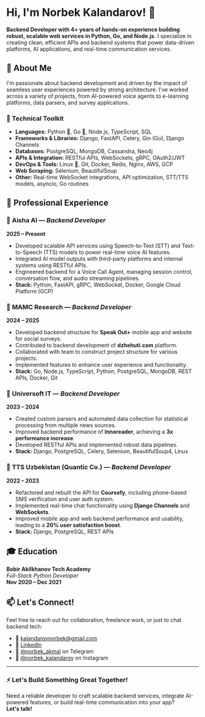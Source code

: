 # Hi, I'm Norbek Kalandarov! 🚀

**Backend Developer with 4+ years of hands-on experience building robust, scalable web services in Python, Go, and Node.js.** I specialize in creating clean, efficient APIs and backend systems that power data-driven platforms, AI applications, and real-time communication services.

## 🌟 About Me

I'm passionate about backend development and driven by the impact of seamless user experiences powered by strong architecture. I've worked across a variety of projects, from AI-powered voice agents to e-learning platforms, data parsers, and survey applications.

### 🧰 Technical Toolkit

- **Languages:** Python 🐍, Go 🚀, Node.js, TypeScript, SQL
- **Frameworks & Libraries:** Django, FastAPI, Celery, Gin (Go), Django Channels
- **Databases:** PostgreSQL, MongoDB, Cassandra, Neo4j
- **APIs & Integration:** RESTful APIs, WebSockets, gRPC, OAuth2/JWT
- **DevOps & Tools:** Linux 🐧, Git, Docker, Redis, Nginx, AWS, GCP
- **Web Scraping:** Selenium, BeautifulSoup
- **Other:** Real-time WebSocket integrations, API optimization, STT/TTS models, asyncio, Go routines

## 💼 Professional Experience

### 🔹 **Aisha AI** — *Backend Developer*  
**2025 – Present**
- Developed scalable API services using Speech-to-Text (STT) and Text-to-Speech (TTS) models to power real-time voice AI features.
- Integrated AI model outputs with third-party platforms and internal systems using RESTful APIs.
- Engineered backend for a Voice Call Agent, managing session control, conversation flow, and audio streaming pipelines.
- **Stack:** Python, FastAPI, gRPC, WebSocket, Docker, Google Cloud Platform (GCP)

### 🔹 **MAMC Research** — *Backend Developer*  
**2024 – 2025**
- Developed backend structure for **Speak Out+** mobile app and website for social surveys.
- Contributed to backend development of **dzhehuti.com** platform.
- Collaborated with team to construct project structure for various projects.
- Implemented features to enhance user experience and functionality.
- **Stack:** Go, Node.js, TypeScript, Python, PostgreSQL, MongoDB, REST APIs, Docker, Git

### 🔹 **Universoft IT** — *Backend Developer*  
**2023 – 2024**
- Created custom parsers and automated data collection for statistical processing from multiple news sources.
- Improved backend performance of **Innoreader**, achieving a **3x performance increase**.
- Developed RESTful APIs and implemented robust data pipelines.
- **Stack:** Django, PostgreSQL, Celery, Selenium, BeautifulSoup4, Linux

### 🔹 **TTS Uzbekistan (Quantic Co.)** — *Backend Developer*  
**2022 – 2023**
- Refactored and rebuilt the API for **Coursefy**, including phone-based SMS verification and user auth system.
- Implemented real-time chat functionality using **Django Channels** and **WebSockets**.
- Improved mobile app and web backend performance and usability, leading to a **20% user satisfaction boost**.
- **Stack:** Django, PostgreSQL, REST APIs

## 🎓 Education

**Bobir Akilkhanov Tech Academy**  
*Full-Stack Python Developer*  
**Nov 2020 – Dec 2021**

## 📫 Let's Connect!

Feel free to reach out for collaboration, freelance work, or just to chat backend tech:

- 📧 [kalandarovnorbek@gmail.com](mailto:kalandarovnorbek@gmail.com)
- 💼 [LinkedIn](https://www.linkedin.com/in/norbek-kalandarov-24835b239/)
- 💬 [@norbek_akmal](https://t.me/norbek_akmal) on Telegram
- 📸 [@norbek_kalandarov](https://www.instagram.com/norbek_kalandarov/) on Instagram

---

### ⚡ Let's Build Something Great Together!

Need a reliable developer to craft scalable backend services, integrate AI-powered features, or build real-time communication into your app?  
**Let's talk!**
